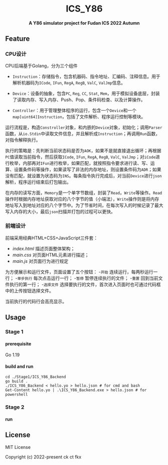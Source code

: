<h1 style="text-align:center"> 
ICS_Y86
<br>
</h1>

<h4 style="text-align:center">
A Y86 simulator project for Fudan ICS 2022 Autumn
</h4>

## Feature

### CPU设计

CPU后端基于Golang，分为三个组件

- `Instruction`：存储指令，包含机器码、指令地址、汇编码、注释信息。用于解析机器码为`ICode`, `IFun`, `RegA`, `RegB`, `ValC`, `ValJmp`信息。
- `Device`：设备的抽象，包含`PC`, `Reg`, `CC`, `Stat`, `Mem`，用于模拟设备底层，封装了读取内存、写入内存、Push、Pop、条件码检查、以及计算操作。

- `Controller`：用于管理整体程序的运行，包含一个`Device`和一个`map[uint64]Instruction`，包括了文件解析、程序运行控制等模块。

运行流程是，构造`Constroller`对象，和内嵌的`Device`对象，初始化；调用`Parser`函数，从`io.Stdin`中读取文件信息，并且解析成`Instruction`；再调用`Run`函数，对指令解释执行。

执行的策略是：先判断当前状态码是否为`AOK`，如果不是就直接退出循环；再根据`PC`值读取当前指令，然后获取`ICode`, `IFun`, `RegA`, `RegB`, `ValC`, `ValJmp`；对`iCode`进行枚举，内部再对`IFun`进行枚举，如果匹配，就按照指令要求进行读、写、运算、设置条件码等操作，如果读写了非法的内存地址，则设置条件码为`ADR`；如果没有匹配，就设置为状态码为`INS`。每条指令执行完成后，对当前`Device`进行`json`解析，程序运行结束后打包输出。

在内存的读写方面，`Memory`是一个单字节数组，封装了`Read`，`Write`等操作。`Read`操作时根据内存地址获取对应的八个字节的值（小端法），`Write`操作则是将内存地址写入到地址对应的八个字节中。为了节省时间，在每次写入的时候记录了最大写入内存的大小，最后`json`扫描并打包的过程可以更快。

### 前端设计

前端采用经典HTML+CSS+JavaScript三件套：
- *index.html* 描述页面整体架构；
- *main.css* 对页面HTML元素进行描述；
- *main.js* 对页面行为进行规定

为方便展示和运行文件，页面设置了五个按钮：
-`开始` 连续运行，每两秒运行一行；
-`单步执行` 每次点击运行一行；
-`暂停` 暂停连续执行的文件；
-`重置` 回到当前文件执行的第一行；
-`选择文件` 选择要执行的文件，首次进入页面时也可通过代码框中的上传按钮选择文件。

当前执行的代码行会高亮显示。

## Usage

### Stage 1

#### prerequisite

Go 1.19

#### build and run

```shell
cd ./Stage1/ICS_Y86_Backend
go build .
./ICS_Y86_Backend < hello.yo > hello.json # for cmd and bash
Get-Content hello.yo | .\ICS_Y86_Backend.exe > hello.json # for powershell
```

### Stage 2

#### run

## License

MIT License

Copyright (c) 2022-present ck ct fkx
